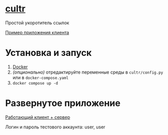 # [cultr](https://trixis.xyz)
Простой укоротитель ссылок

[Пример приложения клиента](https://github.com/TrixiS/cultr_frontend)

# Установка и запуск
1. [Docker](https://www.docker.com/)
2. *(опционально)* отредактируйте переменные среды в `cultr/config.py` или в `docker-compose.yaml`
3. `docker compose up -d`

# Развернутое приложение
[Работающий клиент + сервер](https://trixis.xyz)

Логин и пароль тестового аккаунта: user, user
